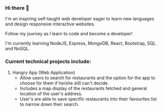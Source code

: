 ### Hi there 👋

I'm an inspiring self-taught web developer eager to learn new languages and design responsive interactive websites.

Follow my journey as I learn to code and become a developer!

I'm currently learning NodeJS, Express, MongoDB, React, Bootstrap, SQL and NoSQL.

### Current technical projects include:
   1) Hangry App (Web Application)
       - Allow users to search for restaurants and the option for the app to choose for them if he/she still can't decide.
       - Includes a map display of the restaurants fetched and general location of the user's address.
       - User's are able to save specific restaurants into their favourites list to narrow down their search. 
 
<!--
**askchu/askchu** is a ✨ _special_ ✨ repository because its `README.md` (this file) appears on your GitHub profile.

Here are some ideas to get you started:

- 🔭 I’m currently working on ...
- 🌱 I’m currently learning ...
- 👯 I’m looking to collaborate on ...
- 🤔 I’m looking for help with ...
- 💬 Ask me about ...
- 📫 How to reach me: ...
- 😄 Pronouns: ...
- ⚡ Fun fact: ...
-->
